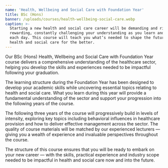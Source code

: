 ```yaml
---
name: 'Health, Wellbeing and Social Care with Foundation Year'
title: BSc (Hons)
banner: /uploads/courses/health-wellbeing-social-care.webp
caption: >-
  Starting a new health and social care career will be demanding and richly
  rewarding, constantly challenging your understanding as you learn and develop
  each day. This course will teach you what’s needed to shape the future of
  health and social care for the better.
---
```


Our BSc (Hons) Health, Wellbeing and Social Care with Foundation Year course delivers a comprehensive understanding of the healthcare sector, helping you develop the skills and experiences needed to be impactful following your graduation. 

The learning structure during the Foundation Year has been designed to develop your academic skills while uncovering essential topics relating to health and social care. What you learn during this year will provide a fundamental understanding of the sector and support your progression into the following years of the course.

The following three years of the course will progressively build in levels of intensity, exploring key topics including behavioral influences in healthcare provision and how to deliver effective management across the sector. The quality of course materials will be matched by our experienced lecturers — giving you a wealth of experience and invaluable perspectives throughout the course.

The structure of this course ensures that you will be ready to embark on your new career — with the skills, practical experience and industry scope needed to be impactful in health and social care now and into the future.
